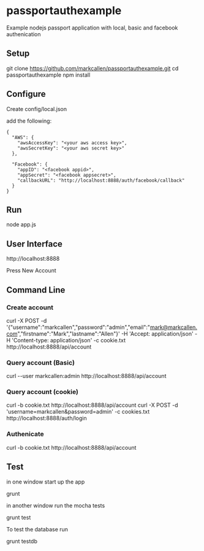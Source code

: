 # passportauthexample

Example nodejs passport application with local, basic and facebook authenication

## Setup

git clone https://github.com/markcallen/passportauthexample.git
cd passportauthexample
npm install

## Configure

Create config/local.json

add the following:

```
{
  "AWS": {
    "awsAccessKey": "<your aws access key>",
    "awsSecretKey": "<your aws secret key>"
  },
  
  "Facebook": {
    "appID": "<facebook appid>",
    "appSecret": "<facebook appsecret>",
    "callbackURL": "http://localhost:8888/auth/facebook/callback"
  }
}
```

## Run

node app.js

## User Interface

http://localhost:8888

Press New Account

## Command Line
### Create account

curl -X POST -d '{"username":"markcallen","password":"admin","email":"mark@markcallen.com","firstname":"Mark","lastname":"Allen"}' -H 'Accept: application/json' -H 'Content-type: application/json' -c cookie.txt http://localhost:8888/api/account


### Query account (Basic)

curl --user markcallen:admin http://localhost:8888/api/account

### Query account (cookie)

curl -b cookie.txt http://localhost:8888/api/account
curl -X POST -d 'username=markcallen&password=admin' -c cookies.txt http://localhost:8888/auth/login


### Authenicate

curl -b cookie.txt http://localhost:8888/api/account

## Test

in one window start up the app

grunt

in another window run the mocha tests

grunt test


To test the database run

grunt testdb


